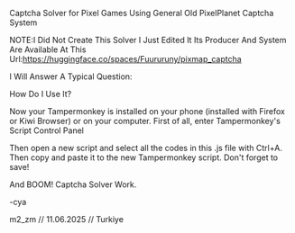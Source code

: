 Captcha Solver for Pixel Games Using General Old PixelPlanet Captcha System

NOTE:I Did Not Create This Solver I Just Edited It Its Producer And System Are Available At This Url:https://huggingface.co/spaces/Fuururuny/pixmap_captcha

I Will Answer A Typical Question: 

How Do I Use It?

Now your Tampermonkey is installed on your phone (installed with Firefox or Kiwi Browser) or on your computer. First of all, enter Tampermonkey's Script Control Panel

Then open a new script and select all the codes in this .js file with Ctrl+A. Then copy and paste it to the new Tampermonkey script. Don't forget to save!

And BOOM! Captcha Solver Work.

-cya

m2_zm // 11.06.2025 // Turkiye
